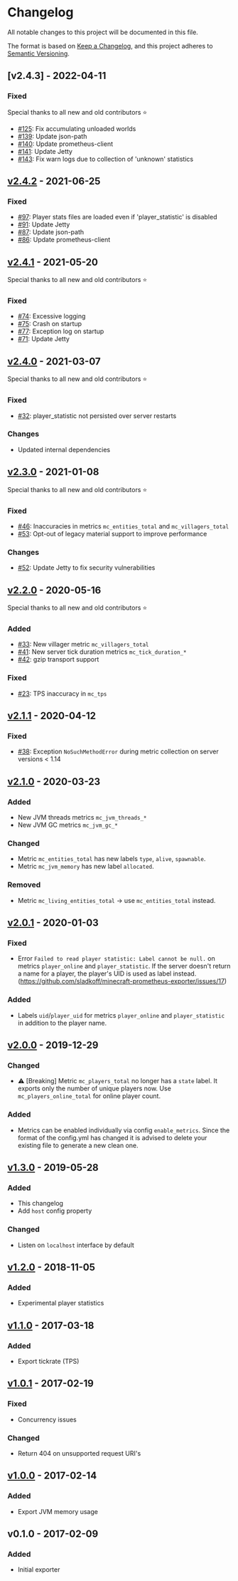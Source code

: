 # Changelog

All notable changes to this project will be documented in this file.

The format is based on [Keep a Changelog](https://keepachangelog.com/en/1.0.0/),
and this project adheres to [Semantic Versioning](https://semver.org/spec/v2.0.0.html).

## [v2.4.3] - 2022-04-11

### Fixed

Special thanks to all new and old contributors :star:

- [#125](https://github.com/sladkoff/minecraft-prometheus-exporter/issues/125):
  Fix accumulating unloaded worlds
- [#139](https://github.com/sladkoff/minecraft-prometheus-exporter/pull/139): Update json-path
- [#140](https://github.com/sladkoff/minecraft-prometheus-exporter/pull/140): Update prometheus-client
- [#141](https://github.com/sladkoff/minecraft-prometheus-exporter/pull/141): Update Jetty
- [#143](https://github.com/sladkoff/minecraft-prometheus-exporter/issues/143):
  Fix warn logs due to collection of 'unknown' statistics

## [v2.4.2] - 2021-06-25

### Fixed

- [#97](https://github.com/sladkoff/minecraft-prometheus-exporter/issues/97): 
  Player stats files are loaded even if 'player_statistic' is disabled
- [#91](https://github.com/sladkoff/minecraft-prometheus-exporter/pull/91): Update Jetty
- [#87](https://github.com/sladkoff/minecraft-prometheus-exporter/pull/87): Update json-path
- [#86](https://github.com/sladkoff/minecraft-prometheus-exporter/pull/86): Update prometheus-client

## [v2.4.1] - 2021-05-20

Special thanks to all new and old contributors :star:

### Fixed

- [#74](https://github.com/sladkoff/minecraft-prometheus-exporter/issues/74): Excessive logging
- [#75](https://github.com/sladkoff/minecraft-prometheus-exporter/issues/75): Crash on startup
- [#77](https://github.com/sladkoff/minecraft-prometheus-exporter/issues/77): Exception log on startup
- [#71](https://github.com/sladkoff/minecraft-prometheus-exporter/pull/71): Update Jetty

## [v2.4.0] - 2021-03-07

Special thanks to all new and old contributors :star:

### Fixed

- [#32](https://github.com/sladkoff/minecraft-prometheus-exporter/issues/32): player_statistic not persisted over server restarts

### Changes

- Updated internal dependencies

## [v2.3.0] - 2021-01-08

Special thanks to all new and old contributors :star:

### Fixed
- [#46](https://github.com/sladkoff/minecraft-prometheus-exporter/issues/46): Inaccuracies in metrics `mc_entities_total` and `mc_villagers_total` 
- [#53](https://github.com/sladkoff/minecraft-prometheus-exporter/pull/53): Opt-out of legacy material support to improve performance

### Changes
- [#52](https://github.com/sladkoff/minecraft-prometheus-exporter/pull/52): Update Jetty to fix security vulnerabilities

## [v2.2.0] - 2020-05-16

Special thanks to all new and old contributors :star:

### Added
- [#33](https://github.com/sladkoff/minecraft-prometheus-exporter/pull/33): New villager metric `mc_villagers_total`
- [#41](https://github.com/sladkoff/minecraft-prometheus-exporter/issues/39): New server tick duration metrics `mc_tick_duration_*`
- [#42](https://github.com/sladkoff/minecraft-prometheus-exporter/pull/42): gzip transport support

### Fixed
- [#23](https://github.com/sladkoff/minecraft-prometheus-exporter/issues/23): TPS inaccuracy in `mc_tps` 

## [v2.1.1] - 2020-04-12

### Fixed
- [#38](https://github.com/sladkoff/minecraft-prometheus-exporter/issues/38): Exception `NoSuchMethodError` during metric collection on server versions < 1.14 

## [v2.1.0] - 2020-03-23

### Added
- New JVM threads metrics `mc_jvm_threads_*`
- New JVM GC metrics `mc_jvm_gc_*`
### Changed
- Metric `mc_entities_total` has new labels `type`, `alive`, `spawnable`.
- Metric `mc_jvm_memory` has new label `allocated`.
### Removed
- Metric `mc_living_entities_total` -> use `mc_entities_total` instead.

## [v2.0.1] - 2020-01-03
### Fixed
- Error `Failed to read player statistic: Label cannot be null.` on metrics `player_online` and `player_statistic`. 
  If the server doesn't return a name for a player, the player's UID is used as label instead. (https://github.com/sladkoff/minecraft-prometheus-exporter/issues/17)

### Added
- Labels `uid`/`player_uid` for metrics `player_online` and `player_statistic` in addition to the player name.

## [v2.0.0] - 2019-12-29
### Changed
- :warning: [Breaking] Metric `mc_players_total` no longer has a `state` label. It exports only the number of unique players now. 
  Use `mc_players_online_total` for online player count.

### Added
- Metrics can be enabled individually via config `enable_metrics`. Since the format of the config.yml has changed it is advised to delete your existing file to 
  generate a new clean one. 

## [v1.3.0] - 2019-05-28
### Added
- This changelog
- Add `host` config property
### Changed
- Listen on `localhost` interface by default

## [v1.2.0] - 2018-11-05
### Added
- Experimental player statistics

## [v1.1.0] - 2017-03-18
### Added
- Export tickrate (TPS)

## [v1.0.1] - 2017-02-19
### Fixed
- Concurrency issues
### Changed
- Return 404 on unsupported request URI's

## [v1.0.0] - 2017-02-14
### Added 
- Export JVM memory usage


## v0.1.0 - 2017-02-09
### Added
- Initial exporter

[v2.4.2]: https://github.com/sladkoff/minecraft-prometheus-exporter/compare/v2.4.1...v2.4.2
[v2.4.1]: https://github.com/sladkoff/minecraft-prometheus-exporter/compare/v2.4.0...v2.4.1
[v2.4.0]: https://github.com/sladkoff/minecraft-prometheus-exporter/compare/v2.3.0...v2.4.0
[v2.3.0]: https://github.com/sladkoff/minecraft-prometheus-exporter/compare/v2.2.0...v2.3.0
[v2.2.0]: https://github.com/sladkoff/minecraft-prometheus-exporter/compare/v2.1.1...v2.2.0
[v2.1.1]: https://github.com/sladkoff/minecraft-prometheus-exporter/compare/v2.1.0...v2.1.1
[v2.1.0]: https://github.com/sladkoff/minecraft-prometheus-exporter/compare/v2.0.1...v2.1.0
[v2.0.1]: https://github.com/sladkoff/minecraft-prometheus-exporter/compare/v2.0.0...v2.0.1
[v2.0.0]: https://github.com/sladkoff/minecraft-prometheus-exporter/compare/v1.3.0...v2.0.0
[v1.3.0]: https://github.com/sladkoff/minecraft-prometheus-exporter/compare/v1.2.0...v1.3.0
[v1.2.0]: https://github.com/sladkoff/minecraft-prometheus-exporter/compare/v1.1.0...v1.2.0
[v1.1.0]: https://github.com/sladkoff/minecraft-prometheus-exporter/compare/v1.0.1...v1.1.0
[v1.0.1]: https://github.com/sladkoff/minecraft-prometheus-exporter/compare/v1.0.0...v1.0.1
[v1.0.0]: https://github.com/sladkoff/minecraft-prometheus-exporter/compare/v0.1.0...v1.0.0
